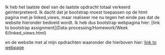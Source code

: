 Ik heb het laatste deel van de laatste opdracht totaal verkeerd geïnterpreteerd. Ik dacht dat je bootstrap moest toepassen op de html pagina met je linked_views, maar realiseer me nu tegen het einde pas dat de website hieronder bedoeld wordt. Ik heb dus bootstrap webpagina 
hier: 
[link to bootstrap assignment](Data-processing/Homework/Week 6/linked_views.html)

en de website met al mijn opdrachten waaronder die hierboven hier:
[link to webpage](https://poezedoez.github.io/Data-processing/)
